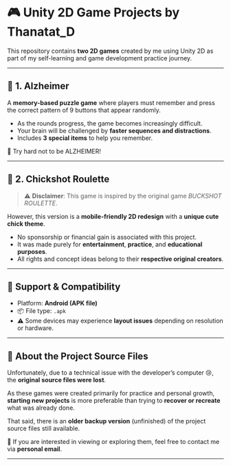 # 🎮 Unity 2D Game Projects by Thanatat_D

This repository contains **two 2D games** created by me using Unity 2D as part of my self-learning and game development practice journey.

---

## 🧠 1. Alzheimer

A **memory-based puzzle game** where players must remember and press the correct pattern of 9 buttons that appear randomly.

- As the rounds progress, the game becomes increasingly difficult.
- Your brain will be challenged by **faster sequences and distractions**.
- Includes **3 special items** to help you remember.

🧩 Try hard not to be ALZHEIMER!

---

## 🐤 2. Chickshot Roulette

> ⚠️ **Disclaimer**: This game is inspired by the original game *BUCKSHOT ROULETTE*.

However, this version is a **mobile-friendly 2D redesign** with a **unique cute chick theme**.

- No sponsorship or financial gain is associated with this project.
- It was made purely for **entertainment**, **practice**, and **educational purposes**.
- All rights and concept ideas belong to their **respective original creators**.

---

## 📱 Support & Compatibility

- Platform: **Android (APK file)**
- 📦 File type: `.apk`
- ⚠️ Some devices may experience **layout issues** depending on resolution or hardware.

---

## 💾 About the Project Source Files

Unfortunately, due to a technical issue with the developer’s computer 😢, the **original source files were lost**.

As these games were created primarily for practice and personal growth, **starting new projects** is more preferable than trying to **recover or recreate** what was already done.

That said, there is an **older backup version** (unfinished) of the project source files still available.

📩 If you are interested in viewing or exploring them, feel free to contact me via **personal email**.

---
